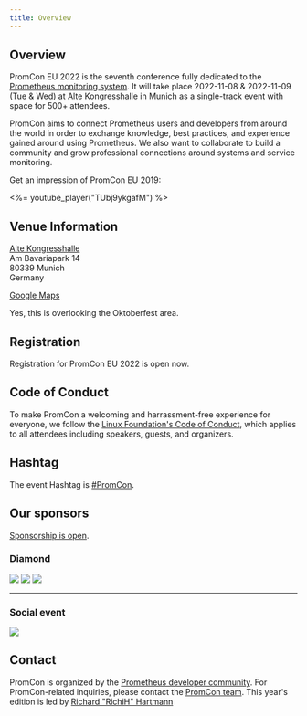 ```yaml
---
title: Overview
---
```


## Overview

PromCon EU 2022 is the seventh conference fully dedicated to the
[Prometheus monitoring system](https://prometheus.io/). It will take place
2022-11-08 & 2022-11-09 (Tue & Wed) at Alte Kongresshalle in Munich as a single-track event with space for 500+ attendees.

PromCon aims to connect Prometheus users and developers from around the world in
order to exchange knowledge, best practices, and experience gained around using
Prometheus. We also want to collaborate to build a community and grow
professional connections around systems and service monitoring.

Get an impression of PromCon EU 2019:

<%= youtube_player("TUbj9ykgafM") %>

## Venue Information

[Alte Kongresshalle](https://www.altekongresshalle.de/)<br />
Am Bavariapark 14<br />
80339 Munich<br />
Germany<br />

[Google Maps](https://www.google.com/maps/place/Alte+Kongresshalle/@48.1320653,11.5423688,1079m/data=!3m2!1e3!4b1!4m5!3m4!1s0x479dd8ac95d355ff:0x7a4c39c8985f8a98!8m2!3d48.1320617!4d11.5445575)

Yes, this is overlooking the Oktoberfest area.

## Registration

Registration for PromCon EU 2022 is open now.

## Code of Conduct
 
To make PromCon a welcoming and harrassment-free experience for everyone, we
follow the [Linux Foundation's Code of Conduct](https://events.linuxfoundation.org/code-of-conduct/),
which applies to all attendees including speakers, guests, and
organizers.
 
## Hashtag
 
The event Hashtag is [#PromCon](https://twitter.com/search?q=%23PromCon).

## Our sponsors

[Sponsorship is open](https://promcon.io/2022-munich/sponsor/).

<h3>Diamond</h3>
<div class="sponsor-logos">
  <a href="https://chronosphere.io/"><img src="/assets/chronosphere-2021.svg" class="logo"/></a>
  <a href="https://cncf.io/"><img src="/assets/cncf_logo.svg" class="logo"/></a>
  <a href="https://grafana.com/"><img src="/assets/grafana_labs_logo_light.svg" class="logo"/></a>
</div>

<hr>

<h3>Social event</h3>
<div class="sponsor-logos">
    <a href="https://grafana.com/"><img src="/assets/grafana_labs_logo_light.svg" class="logo"/></a>
</div>

## Contact

PromCon is organized by the [Prometheus developer
community](https://prometheus.io/community/). For PromCon-related inquiries,
please contact the [PromCon team](mailto:promcon-organizers@googlegroups.com).
This year's edition is led by [Richard "RichiH" Hartmann](https://twitter.com/TwitchiH)
